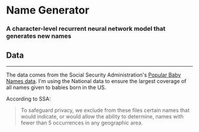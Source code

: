 # Name Generator
### A character-level recurrent neural network model that generates new names


## Data
---
The data comes from the Social Security Administration's [Popular Baby Names data](https://www.ssa.gov/oact/babynames/limits.html). I'm using the National data to ensure the largest coverage of all names given to babies born in the US. 


According to SSA: 
> To safeguard privacy, we exclude from these files certain names that would indicate, or would allow the ability to determine, names with fewer than 5 occurrences in any geographic area.

